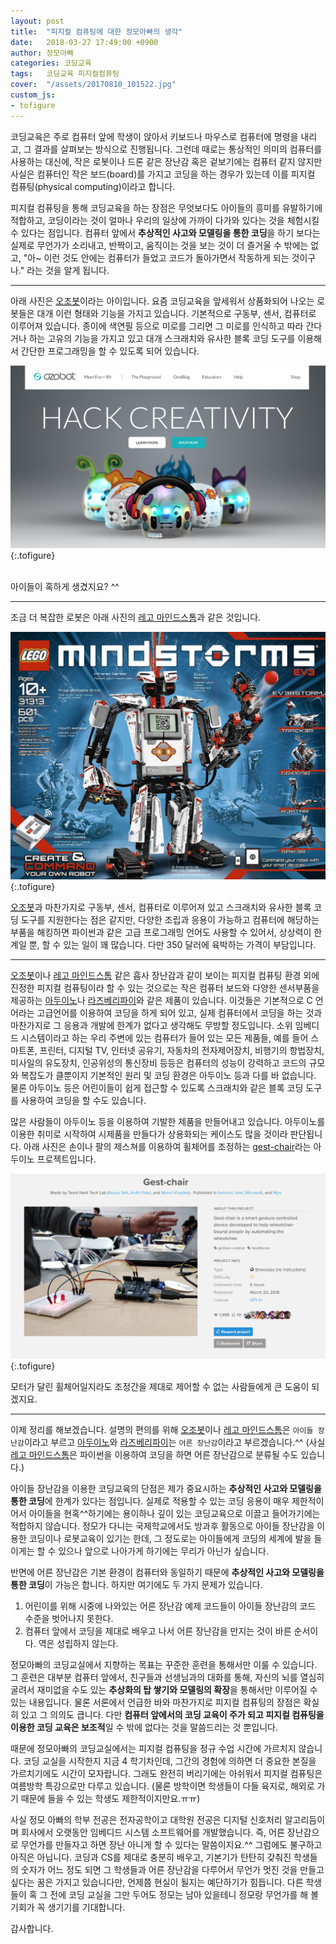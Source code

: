 ```yaml
---
layout: post
title:  "피지컬 컴퓨팅에 대한 정모아빠의 생각"
date:   2018-03-27 17:49:00 +0900
author: 정모아빠
categories: 코딩교육
tags:	코딩교육 피지컬컴퓨팅
cover:  "/assets/20170810_101522.jpg"
custom_js:
- tofigure
---
```


코딩교육은 주로 컴퓨터 앞에 학생이 앉아서 키보드나 마우스로 컴퓨터에 명령을 내리고, 그 결과를 살펴보는 방식으로 진행됩니다. 그런데 때로는 통상적인 의미의 컴퓨터를 사용하는 대신에, 작은 로봇이나 드론 같은 장난감 혹은 겉보기에는 컴퓨터 같지 않지만 사실은 컴퓨터인 작은 보드(board)를 가지고 코딩을 하는 경우가 있는데 이를 피지컬 컴퓨팅(physical computing)이라고 합니다.

피지컬 컴퓨팅을 통해 코딩교육을 하는 장점은 무엇보다도 아이들의 흥미를 유발하기에 적합하고, 코딩이라는 것이 얼마나 우리의 일상에 가까이 다가와 있다는 것을 체험시킬 수 있다는 점입니다. 컴퓨터 앞에서 **추상적인 사고와 모델링을 통한 코딩**을 하기 보다는 실제로 무언가가 소리내고, 반짝이고, 움직이는 것을 보는 것이 더 즐거울 수 밖에는 없고, "아~ 이런 것도 안에는 컴퓨터가 들었고 코드가 돌아가면서 작동하게 되는 것이구나." 라는 것을 알게 됩니다.

***

아래 사진은 [오조봇](https://ozobot.com)이라는 아이입니다. 요즘 코딩교육을 앞세워서 상품화되어 나오는 로봇들은 대개 이런 형태와 기능을 가지고 있습니다. 기본적으로 구동부, 센서, 컴퓨터로 이루어져 있습니다. 종이에 색연필 등으로 미로를 그리면 그 미로를 인식하고 따라 간다거나 하는 고유의 기능을 가지고 있고 대개 스크래치와 유사한 블록 코딩 도구를 이용해서 간단한 프로그래밍을 할 수 있도록 되어 있습니다.

![](/assets/ozobot.png "오조봇")
{:.tofigure}

<br/>
아이들이 혹하게 생겼지요? ^^

***

조금 더 복잡한 로봇은 아래 사진의 [레고 마인드스톰](https://www.lego.com/ko-kr/mindstorms)과 같은 것입니다.

![](/assets/LEGO-Mindstorms-EV3.jpg "레고 마인드스톰")
{:.tofigure}

[오조봇](https://ozobot.com)과 마찬가지로 구동부, 센서, 컴퓨터로 이루어져 있고 스크래치와 유사한 블록 코딩 도구를 지원한다는 점은 같지만, 다양한 조립과 응용이 가능하고 컴퓨터에 해당하는 부품을 해킹하면 파이썬과 같은 고급 프로그래밍 언어도 사용할 수 있어서, 상상력이 한계일 뿐, 할 수 있는 일이 꽤 많습니다. 다만 350 달러에 육박하는 가격이 부담입니다.

***

[오조봇](https://ozobot.com)이나 [레고 마인드스톰](https://www.lego.com/ko-kr/mindstorms) 같은 흡사 장난감과 같이 보이는 피지컬 컴퓨팅 환경 외에 진정한 피지컬 컴퓨팅이라 할 수 있는 것으로는 작은 컴퓨터 보드와 다양한 센서부품을 제공하는 [아두이노](https://www.arduino.cc)나 [라즈베리파이](https://www.raspberrypi.org)와 같은 제품이 있습니다. 이것들은 기본적으로 C 언어라는 고급언어를 이용하여 코딩을 하게 되어 있고, 실제 컴퓨터에서 코딩을 하는 것과 마찬가지로 그 응용과 개발에 한계가 없다고 생각해도 무방할 정도입니다. 소위 임베디드 시스템이라고 하는 우리 주변에 있는 컴퓨터가 들어 있는 모든 제품들, 예를 들어 스마트폰, 프린터, 디지털 TV, 인터넷 공유기, 자동차의 전자제어장치, 비행기의 항법장치, 미사일의 유도장치, 인공위성의 통신장비 등등은 컴퓨터의 성능이 강력하고 코드의 규모와 복잡도가 클뿐이지 기본적인 원리 및 코딩 환경은 아두이노 등과 다를 바 없습니다. 물론 아두이노 등은 어린이들이 쉽게 접근할 수 있도록 스크래치와 같은 블록 코딩 도구를 사용하여 코딩을 할 수도 있습니다.

많은 사람들이 아두이노 등을 이용하여 기발한 제품을 만들어내고 있습니다. 아두이노를 이용한 취미로 시작하여 시제품을 만들다가 상용화되는 케이스도 많을 것이라 판단됩니다. 아래 사진은 손이나 팔의 제스쳐를 이용하여 휠체어를 조정하는 [gest-chair](https://www.hackster.io/next-tech-lab/gest-chair-7d6698)라는 아두이노 프로젝트입니다.

![](/assets/gest_chair.png "아두이노를 이용한 제스트체어 프로젝트")
{:.tofigure}

모터가 달린 휠체어일지라도 조정간을 제대로 제어할 수 없는 사람들에게 큰 도움이 되겠지요.

***

이제 정리를 해보겠습니다. 설명의 편의를 위해 [오조봇](https://ozobot.com)이나 [레고 마인드스톰](https://www.lego.com/ko-kr/mindstorms)은 `아이들 장난감`이라고 부르고 [아두이노](https://www.arduino.cc)와 [라즈베리파이](https://www.raspberrypi.org)는 `어른 장난감`이라고 부르겠습니다.^^ (사실 [레고 마인드스톰](https://www.lego.com/ko-kr/mindstorms)은 파이썬을 이용하여 코딩을 하면 어른 장난감으로 분류될 수도 있습니다.)

아이들 장난감을 이용한 코딩교육의 단점은 제가 중요시하는 **추상적인 사고와 모델링을 통한 코딩**에 한계가 있다는 점입니다. 실제로 적용할 수 있는 코딩 응용이 매우 제한적이어서 아이들을 현혹^^하기에는 용이하나 깊이 있는 코딩교육으로 이끌고 들어가기에는 적합하지 않습니다. 정모가 다니는 국제학교에서도 방과후 활동으로 아이들 장난감을 이용한 코딩이나 로봇교육이 있기는 한데, 그 정도로는 아이들에게 코딩의 세계에 발을 들이게는 할 수 있으나 앞으로 나아가게 하기에는 무리가 아닌가 싶습니다.

반면에 어른 장난감은 기본 환경이 컴퓨터와 동일하기 때문에 **추상적인 사고와 모델링을 통한 코딩**이 가능은 합니다. 하지만 여기에도 두 가지 문제가 있습니다.

1. 어린이를 위해 시중에 나와있는 어른 장난감 예제 코드들이 아이들 장난감의 코드 수준을 벗어나지 못한다.
2. 컴퓨터 앞에서 코딩을 제대로 배우고 나서 어른 장난감을 만지는 것이 바른 순서이다. 역은 성립하지 않는다.

정모아빠의 코딩교실에서 지향하는 목표는 꾸준한 훈련을 통해서만 이룰 수 있습니다. 그 훈련은 대부분 컴퓨터 앞에서, 친구들과 선생님과의 대화를 통해, 자신의 뇌를 열심히 굴려서 재미없을 수도 있는 **추상화의 탑 쌓기와 모델링의 확장**을 통해서만 이루어질 수 있는 내용입니다. 물론 서론에서 언급한 바와 마찬가지로 피지컬 컴퓨팅의 장점은 확실히 있고 그 의의도 큽니다. 다만 **컴퓨터 앞에서의 코딩 교육이 주가 되고 피지컬 컴퓨팅을 이용한 코딩 교육은 보조적**일 수 밖에 없다는 것을 말씀드리는 것 뿐입니다.     

때문에 정모아빠의 코딩교실에서는 피지컬 컴퓨팅을 정규 수업 시간에 가르치지 않습니다. 코딩 교실을 시작한지 지금 4 학기차인데, 그간의 경험에 의하면 더 중요한 본질을 가르치기에도 시간이 모자랍니다. 그래도 완전히 버리기에는 아쉬워서 피지컬 컴퓨팅은 여름방학 특강으로만 다루고 있습니다. (물론 방학이면 학생들이 다들 육지로, 해외로 가기 때문에 들을 수 있는 학생도 제한적이지만요.ㅠㅠ)  

사실 정모 아빠의 학부 전공은 전자공학이고 대학원 전공은 디지털 신호처리 알고리듬이며 회사에서 오랫동안 임베디드 시스템 소프트웨어를 개발했습니다. 즉, 어른 장난감으로 무언가를 만들자고 하면 장난 아니게 할 수 있다는 말씀이지요.^^ 그럼에도 불구하고 아직은 아닙니다. 코딩과 CS를 제대로 충분히 배우고, 기본기가 탄탄히 갖춰진 학생들의 숫자가 어느 정도 되면 그 학생들과 어른 장난감을 다루어서 무언가 멋진 것을 만들고 싶다는 꿈은 가지고 있습니다만, 언제쯤 현실이 될지는 예단하기가 힘듭니다. 다른 학생들이 혹 그 전에 코딩 교실을 그만 두어도 정모는 남아 있을테니 정모랑 무언가를 해 볼 기회가 꼭 생기기를 기대합니다.

감사합니다.
